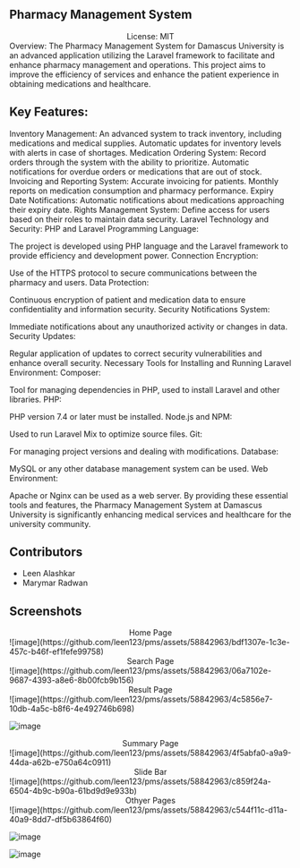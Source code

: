 ## Pharmacy Management System
<div align="center">
License: MIT

</div>
Overview:
The Pharmacy Management System for Damascus University is an advanced application utilizing the Laravel framework to facilitate and enhance pharmacy management and operations. This project aims to improve the efficiency of services and enhance the patient experience in obtaining medications and healthcare.

## Key Features:
Inventory Management:
An advanced system to track inventory, including medications and medical supplies.
Automatic updates for inventory levels with alerts in case of shortages.
Medication Ordering System:
Record orders through the system with the ability to prioritize.
Automatic notifications for overdue orders or medications that are out of stock.
Invoicing and Reporting System:
Accurate invoicing for patients.
Monthly reports on medication consumption and pharmacy performance.
Expiry Date Notifications:
Automatic notifications about medications approaching their expiry date.
Rights Management System:
Define access for users based on their roles to maintain data security.
Laravel Technology and Security:
PHP and Laravel Programming Language:

The project is developed using PHP language and the Laravel framework to provide efficiency and development power.
Connection Encryption:

Use of the HTTPS protocol to secure communications between the pharmacy and users.
Data Protection:

Continuous encryption of patient and medication data to ensure confidentiality and information security.
Security Notifications System:

Immediate notifications about any unauthorized activity or changes in data.
Security Updates:

Regular application of updates to correct security vulnerabilities and enhance overall security.
Necessary Tools for Installing and Running Laravel Environment:
Composer:

Tool for managing dependencies in PHP, used to install Laravel and other libraries.
PHP:

PHP version 7.4 or later must be installed.
Node.js and NPM:

Used to run Laravel Mix to optimize source files.
Git:

For managing project versions and dealing with modifications.
Database:

MySQL or any other database management system can be used.
Web Environment:

Apache or Nginx can be used as a web server.
By providing these essential tools and features, the Pharmacy Management System at Damascus University is significantly enhancing medical services and healthcare for the university community.

## Contributors

- Leen Alashkar
- Marymar Radwan

## Screenshots

<div align="center">
Home Page

</div>
![image](https://github.com/leen123/pms/assets/58842963/bdf1307e-1c3e-457c-b46f-ef1fefe99758)

<div align="center">
Search Page

</div>
![image](https://github.com/leen123/pms/assets/58842963/06a7102e-9687-4393-a8e6-8b00fcb9b156)

<div align="center">
Result Page

</div>
![image](https://github.com/leen123/pms/assets/58842963/4c5856e7-10db-4a5c-b8f6-4e492746b698)

![image](https://github.com/leen123/pms/assets/58842963/8fa81587-91d2-4426-b35f-194ab6e26ab0)

<div align="center">
Summary Page

</div>
![image](https://github.com/leen123/pms/assets/58842963/4f5abfa0-a9a9-44da-a62b-e750a64c0911)

<div align="center">
Slide Bar

</div>
![image](https://github.com/leen123/pms/assets/58842963/c859f24a-6504-4b9c-b90a-61bd9d9e933b)

<div align="center">
Othyer Pages

</div>
![image](https://github.com/leen123/pms/assets/58842963/c544f11c-d11a-40a9-8dd7-df5b63864f60)

![image](https://github.com/leen123/pms/assets/58842963/a16c5b97-06bd-4bc8-965f-14582f2d142d)

![image](https://github.com/leen123/pms/assets/58842963/65586a1c-b032-43c8-ab63-983f4e89f3e7)







